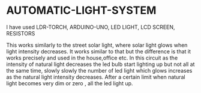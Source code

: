# AUTOMATIC-LIGHT-SYSTEM

I have used LDR-TORCH, ARDUINO-UNO, LED LIGHT, LCD SCREEN, RESISTORS

This works similarly to the street solar light, where solar light glows when light intensity decreases.
It works similar to that but the difference is that it works precisely and used in the house,office etc.
In this circuit as the intensity of  natural light decreases the led bulb start lighting up but not all at the same time, slowly slowly the number of 
led light which glows increases as the natural light intensity decreases. After a certain limit when natural light becomes very dim or zero , all the led light up.
